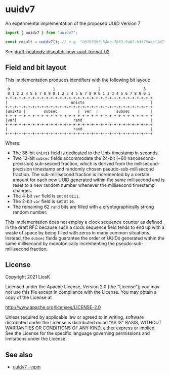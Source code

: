 # uuidv7

An experimental implementation of the proposed UUID Version 7

```javascript
import { uuidv7 } from "uuidv7";

const result = uuidv7(); // e.g. "0619786f-54be-78f3-9a02-b3376dac11d7"
```

See [draft-peabody-dispatch-new-uuid-format-02](https://www.ietf.org/archive/id/draft-peabody-dispatch-new-uuid-format-02.html).

## Field and bit layout

This implementation produces identifiers with the following bit layout:

```
 0                   1                   2                   3
 0 1 2 3 4 5 6 7 8 9 0 1 2 3 4 5 6 7 8 9 0 1 2 3 4 5 6 7 8 9 0 1
+-+-+-+-+-+-+-+-+-+-+-+-+-+-+-+-+-+-+-+-+-+-+-+-+-+-+-+-+-+-+-+-+
|                            unixts                             |
+-+-+-+-+-+-+-+-+-+-+-+-+-+-+-+-+-+-+-+-+-+-+-+-+-+-+-+-+-+-+-+-+
|unixts |        subsec         |  ver  |        subsec         |
+-+-+-+-+-+-+-+-+-+-+-+-+-+-+-+-+-+-+-+-+-+-+-+-+-+-+-+-+-+-+-+-+
|var|                         rand                              |
+-+-+-+-+-+-+-+-+-+-+-+-+-+-+-+-+-+-+-+-+-+-+-+-+-+-+-+-+-+-+-+-+
|                             rand                              |
+-+-+-+-+-+-+-+-+-+-+-+-+-+-+-+-+-+-+-+-+-+-+-+-+-+-+-+-+-+-+-+-+
```

Where:

- The 36-bit `unixts` field is dedicated to the Unix timestamp in seconds.
- Two 12-bit `subsec` fields accommodate the 24-bit (~60 nanosecond-precision)
  sub-second fraction, which is derived from the millisecond-precision timestamp
  and randomly chosen pseudo-sub-millisecond fraction. The sub-millisecond
  fraction is incremented by a certain amount for each new UUID generated within
  the same millisecond and is reset to a new random number whenever the
  millisecond timestamp changes.
- The 4-bit `ver` field is set at `0111`.
- The 2-bit `var` field is set at `10`.
- The remaining 62 `rand` bits are filled with a cryptographically strong random
  number.

This implementation does not employ a clock sequence counter as defined in the
draft RFC because such a clock sequence field tends to end up with a waste of
space by being filled with zeros in many common situations. Instead, the
`subsec` fields guarantee the order of UUIDs generated within the same
millisecond by monotonically incrementing the pseudo-sub-millisecond fraction.

## License

Copyright 2021 LiosK

Licensed under the Apache License, Version 2.0 (the "License"); you may not use
this file except in compliance with the License. You may obtain a copy of the
License at

http://www.apache.org/licenses/LICENSE-2.0

Unless required by applicable law or agreed to in writing, software distributed
under the License is distributed on an "AS IS" BASIS, WITHOUT WARRANTIES OR
CONDITIONS OF ANY KIND, either express or implied. See the License for the
specific language governing permissions and limitations under the License.

## See also

- [uuidv7 - npm](https://www.npmjs.com/package/uuidv7)
